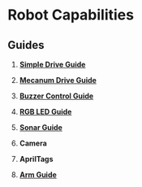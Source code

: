 # Robot Capabilities

## Guides

1. **[Simple Drive Guide](Simple_Drive_Guide.md)**

1. **[Mecanum Drive Guide]()**

1. **[Buzzer Control Guide](Buzzer_Control_Guide.md)**

1. **[RGB LED Guide](RGB_Control_Guide.md)**

1. **[Sonar Guide](Sonar_Guide.md)**

1. **Camera**

1. **AprilTags**

1. **[Arm Guide](Arm_Guide.md)**


